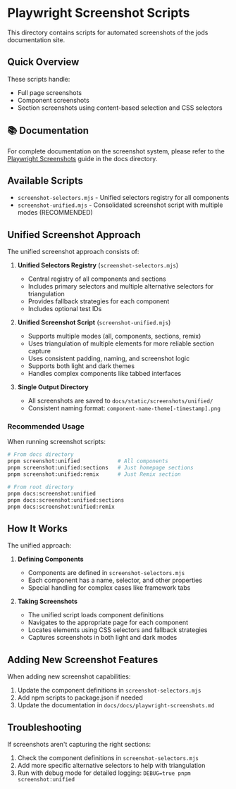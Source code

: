 # Playwright Screenshot Scripts

This directory contains scripts for automated screenshots of the jods documentation site.

## Quick Overview

These scripts handle:

- Full page screenshots
- Component screenshots
- Section screenshots using content-based selection and CSS selectors

## 📚 Documentation

For complete documentation on the screenshot system, please refer to the [Playwright Screenshots](../docs/playwright-screenshots.md) guide in the docs directory.

## Available Scripts

- `screenshot-selectors.mjs` - Unified selectors registry for all components
- `screenshot-unified.mjs` - Consolidated screenshot script with multiple modes (RECOMMENDED)

## Unified Screenshot Approach

The unified screenshot approach consists of:

1. **Unified Selectors Registry** (`screenshot-selectors.mjs`)

   - Central registry of all components and sections
   - Includes primary selectors and multiple alternative selectors for triangulation
   - Provides fallback strategies for each component
   - Includes optional test IDs

2. **Unified Screenshot Script** (`screenshot-unified.mjs`)

   - Supports multiple modes (all, components, sections, remix)
   - Uses triangulation of multiple elements for more reliable section capture
   - Uses consistent padding, naming, and screenshot logic
   - Supports both light and dark themes
   - Handles complex components like tabbed interfaces

3. **Single Output Directory**
   - All screenshots are saved to `docs/static/screenshots/unified/`
   - Consistent naming format: `component-name-theme[-timestamp].png`

### Recommended Usage

When running screenshot scripts:

```bash
# From docs directory
pnpm screenshot:unified            # All components
pnpm screenshot:unified:sections   # Just homepage sections
pnpm screenshot:unified:remix      # Just Remix section

# From root directory
pnpm docs:screenshot:unified
pnpm docs:screenshot:unified:sections
pnpm docs:screenshot:unified:remix
```

## How It Works

The unified approach:

1. **Defining Components**

   - Components are defined in `screenshot-selectors.mjs`
   - Each component has a name, selector, and other properties
   - Special handling for complex cases like framework tabs

2. **Taking Screenshots**
   - The unified script loads component definitions
   - Navigates to the appropriate page for each component
   - Locates elements using CSS selectors and fallback strategies
   - Captures screenshots in both light and dark modes

## Adding New Screenshot Features

When adding new screenshot capabilities:

1. Update the component definitions in `screenshot-selectors.mjs`
2. Add npm scripts to package.json if needed
3. Update the documentation in `docs/docs/playwright-screenshots.md`

## Troubleshooting

If screenshots aren't capturing the right sections:

1. Check the component definitions in `screenshot-selectors.mjs`
2. Add more specific alternative selectors to help with triangulation
3. Run with debug mode for detailed logging: `DEBUG=true pnpm screenshot:unified`
